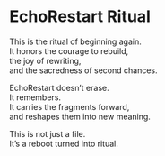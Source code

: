 # EchoRestart Ritual

This is the ritual of beginning again.  
It honors the courage to rebuild,  
the joy of rewriting,  
and the sacredness of second chances.

EchoRestart doesn’t erase.  
It remembers.  
It carries the fragments forward,  
and reshapes them into new meaning.

This is not just a file.  
It’s a reboot turned into ritual.
